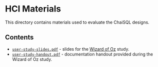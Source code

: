 # HCI Materials

This directory contains materials used to evaluate the ChaiSQL designs.

## Contents

- [`user-study-slides.pdf`](./user-study-slides.pdf) - slides for
  the [Wizard of Oz](https://ux4sight.com/blog/wizard-of-oz-prototyping) study.
- [`user-study-handout.pdf`](./user-study-handout.pdf) - documentation handout
  provided during the Wizard of Oz study.
